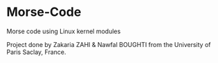 # Morse-Code
Morse code using Linux kernel modules

Project done by Zakaria ZAHI & Nawfal BOUGHTI from the University of Paris Saclay, France.

